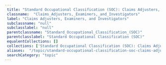 ```yaml
--- 
 title: "Standard Occupational Classification (SOC): Claims Adjusters, Examiners, and Investigators" 
 classname:  "Claims_Adjusters,_Examiners,_and_Investigators" 
 label: "Claims Adjusters, Examiners, and Investigators" 
 subclassname: "null" 
 subclasslabel: "null" 
 parentclassname: "Standard_Occupational_Classification_(SOC)" 
 parentclasslabel: "Standard Occupational Classification (SOC)" 
 equalentCollections: [] 
 collections: ['Standard Occupational Classification (SOC): Claims Adjusters, Examiners, and Investigators']
 aliases:  "/topic/standard-occupational-classification-soc-claims-adjusters-examiners-and-investigators"  
 searchCategory: "topic" 
---
```

